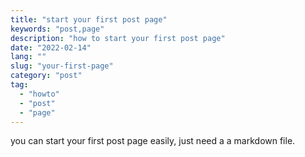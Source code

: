 ```yaml
---
title: "start your first post page"
keywords: "post,page"
description: "how to start your first post page"
date: "2022-02-14"
lang: ""
slug: "your-first-page"
category: "post"
tag:
  - "howto"
  - "post"
  - "page"
---
```


you can start your first post page easily, just need a a markdown file.
